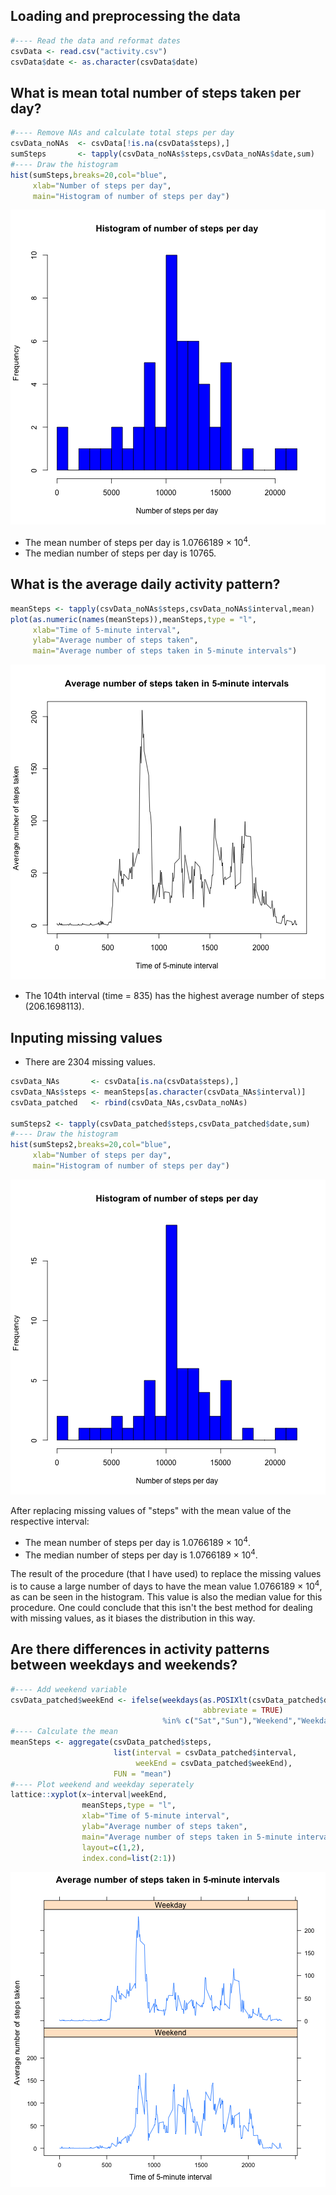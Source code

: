 ## Loading and preprocessing the data

```r
#---- Read the data and reformat dates
csvData <- read.csv("activity.csv")
csvData$date <- as.character(csvData$date)
```

## What is mean total number of steps taken per day?

```r
#---- Remove NAs and calculate total steps per day
csvData_noNAs  <- csvData[!is.na(csvData$steps),]
sumSteps       <- tapply(csvData_noNAs$steps,csvData_noNAs$date,sum)
#---- Draw the histogram
hist(sumSteps,breaks=20,col="blue",
     xlab="Number of steps per day",
     main="Histogram of number of steps per day")
```

![plot of chunk SumSteps_noNAs](figure/SumSteps_noNAs-1.png)

* The mean number of steps per day is 1.0766189 &times; 10<sup>4</sup>.  
* The median number of steps per day is 10765.

## What is the average daily activity pattern?


```r
meanSteps <- tapply(csvData_noNAs$steps,csvData_noNAs$interval,mean)
plot(as.numeric(names(meanSteps)),meanSteps,type = "l",
     xlab="Time of 5-minute interval",
     ylab="Average number of steps taken",
     main="Average number of steps taken in 5-minute intervals")
```

![plot of chunk DailyPattern_noNAs](figure/DailyPattern_noNAs-1.png)

* The 104th interval (time = 835) has the highest average number of steps (206.1698113).

## Inputing missing values
* There are 2304 missing values.


```r
csvData_NAs       <- csvData[is.na(csvData$steps),]
csvData_NAs$steps <- meanSteps[as.character(csvData_NAs$interval)]
csvData_patched   <- rbind(csvData_NAs,csvData_noNAs)

sumSteps2 <- tapply(csvData_patched$steps,csvData_patched$date,sum)
#---- Draw the histogram
hist(sumSteps2,breaks=20,col="blue",
     xlab="Number of steps per day",
     main="Histogram of number of steps per day")
```

![plot of chunk SumSteps_withNAs](figure/SumSteps_withNAs-1.png)

After replacing missing values of "steps" with the mean value of the respective interval:  

* The mean number of steps per day is 1.0766189 &times; 10<sup>4</sup>.  
* The median number of steps per day is 1.0766189 &times; 10<sup>4</sup>.

The result of the procedure (that I have used) to replace the missing values is to cause a large number of days to have the mean value 1.0766189 &times; 10<sup>4</sup>, as can be seen in the histogram. This value is also the median value for this procedure. One could conclude that this isn't the best method for dealing with missing values, as it biases the distribution in this way.

## Are there differences in activity patterns between weekdays and weekends?

```r
#---- Add weekend variable
csvData_patched$weekEnd <- ifelse(weekdays(as.POSIXlt(csvData_patched$date),
                                           abbreviate = TRUE) 
                                  %in% c("Sat","Sun"),"Weekend","Weekday")
#---- Calculate the mean
meanSteps <- aggregate(csvData_patched$steps, 
                       list(interval = csvData_patched$interval, 
                            weekEnd = csvData_patched$weekEnd), 
                       FUN = "mean")
#---- Plot weekend and weekday seperately
lattice::xyplot(x~interval|weekEnd,
                meanSteps,type = "l",
                xlab="Time of 5-minute interval",
                ylab="Average number of steps taken",
                main="Average number of steps taken in 5-minute intervals",
                layout=c(1,2),
                index.cond=list(2:1))
```

![plot of chunk DailyPattern_withNas_weekDay](figure/DailyPattern_withNas_weekDay-1.png)

